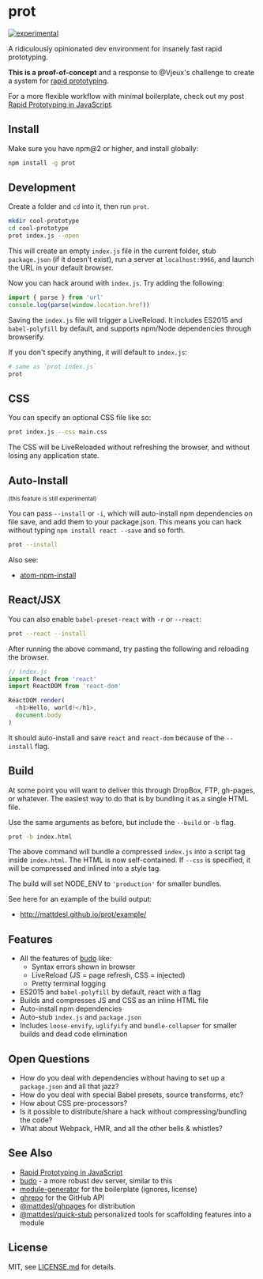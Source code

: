 # prot

[![experimental](http://badges.github.io/stability-badges/dist/experimental.svg)](http://github.com/badges/stability-badges)

A ridiculously opinionated dev environment for insanely fast rapid prototyping.

**This is a proof-of-concept** and a response to @Vjeux's challenge to create a system for [rapid prototyping](https://twitter.com/mattdesl/status/680776941960564736).

For a more flexible workflow with minimal boilerplate, check out my post [Rapid Prototyping in JavaScript](http://mattdesl.svbtle.com/rapid-prototyping).

## Install

Make sure you have npm@2 or higher, and install globally:

```sh
npm install -g prot
```

## Development

Create a folder and `cd` into it, then run `prot`.

```sh
mkdir cool-prototype
cd cool-prototype
prot index.js --open
```

This will create an empty `index.js` file in the current folder, stub `package.json` (if it doesn't exist), run a server at `localhost:9966`, and launch the URL in your default browser.

Now you can hack around with `index.js`. Try adding the following:

```js
import { parse } from 'url'
console.log(parse(window.location.href))
```

Saving the `index.js` file will trigger a LiveReload. It includes ES2015 and `babel-polyfill` by default, and supports npm/Node dependencies through browserify.

If you don't specify anything, it will default to `index.js`:

```sh
# same as `prot index.js`
prot
```

## CSS

You can specify an optional CSS file like so:

```sh
prot index.js --css main.css
```

The CSS will be LiveReloaded without refreshing the browser, and without losing any application state.

## Auto-Install

<sup>(this feature is still experimental)</sup>

You can pass `--install` or `-i`, which will auto-install npm dependencies on file save, and add them to your package.json. This means you can hack without typing `npm install react --save` and so forth.

```sh
prot --install
```

Also see:

- [atom-npm-install](https://github.com/hughsk/atom-npm-install)

## React/JSX

You can also enable `babel-preset-react` with `-r` or `--react`:

```sh
prot --react --install
```

After running the above command, try pasting the following and reloading the browser.

```js
// index.js
import React from 'react'
import ReactDOM from 'react-dom'

ReactDOM.render(
  <h1>Hello, world!</h1>,
  document.body
)
```

It should auto-install and save `react` and `react-dom` because of the `--install` flag.

## Build

At some point you will want to deliver this through DropBox, FTP, gh-pages, or whatever. The easiest way to do that is by bundling it as a single HTML file.

Use the same arguments as before, but include the `--build` or `-b` flag.

```sh
prot -b index.html
```

The above command will bundle a compressed `index.js` into a script tag inside `index.html`. The HTML is now self-contained. If `--css` is specified, it will be compressed and inlined into a style tag.

The build will set NODE_ENV to `'production'` for smaller bundles.

See here for an example of the build output:

- http://mattdesl.github.io/prot/example/

## Features

- All the features of [budo](https://www.npmjs.com/package/budo) like:
  - Syntax errors shown in browser
  - LiveReload (JS = page refresh, CSS = injected)
  - Pretty terminal logging
- ES2015 and `babel-polyfill` by default, react with a flag
- Builds and compresses JS and CSS as an inline HTML file
- Auto-install npm dependencies
- Auto-stub `index.js` and `package.json`
- Includes `loose-envify`, `uglifyify` and `bundle-collapser` for smaller builds and dead code elimination

## Open Questions

- How do you deal with dependencies without having to set up a `package.json` and all that jazz?
- How do you deal with special Babel presets, source transforms, etc?
- How about CSS pre-processors?
- Is it possible to distribute/share a hack without compressing/bundling the code?
- What about Webpack, HMR, and all the other bells & whistles?

## See Also

- [Rapid Prototyping in JavaScript](http://mattdesl.svbtle.com/rapid-prototyping)
- [budo](https://github.com/mattdesl/budo) - a more robust dev server, similar to this
- [module-generator](https://www.npmjs.com/package/module-generator) for the boilerplate (ignores, license)
- [ghrepo](http://npmjs.com/package/ghrepo) for the GitHub API
- [@mattdesl/ghpages](http://npmjs.com/package/@mattdesl/ghpages) for distribution
- [@mattdesl/quick-stub](https://www.npmjs.com/package/@mattdesl/quick-stub) personalized tools for scaffolding features into a module

## License

MIT, see [LICENSE.md](http://github.com/mattdesl/prot/blob/master/LICENSE.md) for details.
